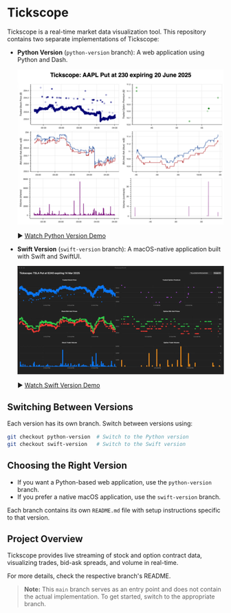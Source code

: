 # Tickscope

Tickscope is a real-time market data visualization tool. This repository contains two separate implementations of Tickscope:

- **Python Version** (`python-version` branch): A web application using Python and Dash.
  
  ![Python Version Screenshot](docs/images/python-screenshot.png)

  ▶️ [Watch Python Version Demo](https://youtu.be/jjH9sx_A8j4?vq=hd2160)

- **Swift Version** (`swift-version` branch): A macOS-native application built with Swift and SwiftUI.

  ![Swift Version Screenshot](docs/images/swift-screenshot.png)

  ▶️ [Watch Swift Version Demo](https://youtu.be/gcE7muerhAI?vq=hd2160)

## Switching Between Versions

Each version has its own branch. Switch between versions using:

```bash
git checkout python-version  # Switch to the Python version
git checkout swift-version   # Switch to the Swift version
```

## Choosing the Right Version

- If you want a Python-based web application, use the `python-version` branch.
- If you prefer a native macOS application, use the `swift-version` branch.

Each branch contains its own `README.md` file with setup instructions specific to that version.

## Project Overview

Tickscope provides live streaming of stock and option contract data, visualizing trades, bid-ask spreads, and volume in real-time.

For more details, check the respective branch's README.

> **Note:** This `main` branch serves as an entry point and does not contain the actual implementation. To get started, switch to the appropriate branch.
